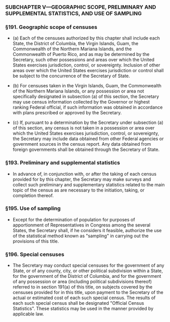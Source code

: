 ### SUBCHAPTER V—GEOGRAPHIC SCOPE, PRELIMINARY AND SUPPLEMENTAL STATISTICS, AND USE OF SAMPLING

### §191. Geographic scope of censuses
* (a) Each of the censuses authorized by this chapter shall include each State, the District of Columbia, the Virgin Islands, Guam, the Commonwealth of the Northern Mariana Islands, and the Commonwealth of Puerto Rico, and as may be determined by the Secretary, such other possessions and areas over which the United States exercises jurisdiction, control, or sovereignty. Inclusion of other areas over which the United States exercises jurisdiction or control shall be subject to the concurrence of the Secretary of State.

* (b) For censuses taken in the Virgin Islands, Guam, the Commonwealth of the Northern Mariana Islands, or any possession or area not specifically designated in subsection (a) of this section, the Secretary may use census information collected by the Governor or highest ranking Federal official, if such information was obtained in accordance with plans prescribed or approved by the Secretary.

* (c) If, pursuant to a determination by the Secretary under subsection (a) of this section, any census is not taken in a possession or area over which the United States exercises jurisdiction, control, or sovereignty, the Secretary may include data obtained from other Federal agencies or government sources in the census report. Any data obtained from foreign governments shall be obtained through the Secretary of State.

### §193. Preliminary and supplemental statistics
* In advance of, in conjunction with, or after the taking of each census provided for by this chapter, the Secretary may make surveys and collect such preliminary and supplementary statistics related to the main topic of the census as are necessary to the initiation, taking, or completion thereof.

### §195. Use of sampling
* Except for the determination of population for purposes of apportionment of Representatives in Congress among the several States, the Secretary shall, if he considers it feasible, authorize the use of the statistical method known as "sampling" in carrying out the provisions of this title.

### §196. Special censuses
* The Secretary may conduct special censuses for the government of any State, or of any county, city, or other political subdivision within a State, for the government of the District of Columbia, and for the government of any possession or area (including political subdivisions thereof) referred to in section 191(a) of this title, on subjects covered by the censuses provided for in this title, upon payment to the Secretary of the actual or estimated cost of each such special census. The results of each such special census shall be designated "Official Census Statistics". These statistics may be used in the manner provided by applicable law.